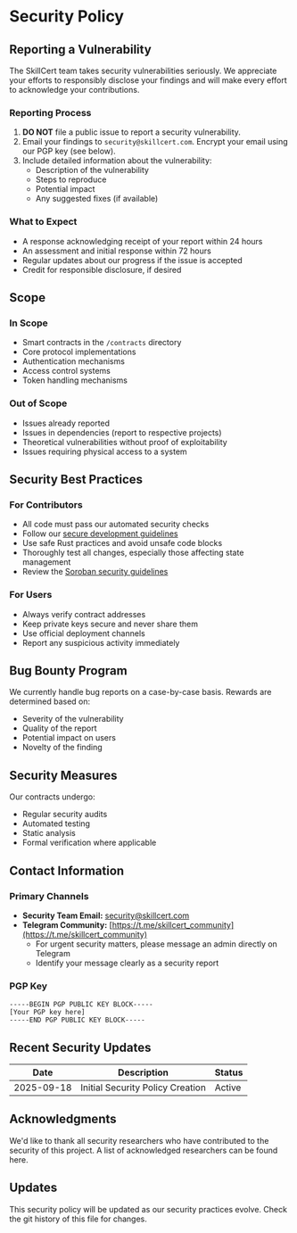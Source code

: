 # Security Policy

## Reporting a Vulnerability

The SkillCert team takes security vulnerabilities seriously. We appreciate your efforts to responsibly disclose your findings and will make every effort to acknowledge your contributions.

### Reporting Process

1. **DO NOT** file a public issue to report a security vulnerability.
2. Email your findings to `security@skillcert.com`. Encrypt your email using our PGP key (see below).
3. Include detailed information about the vulnerability:
   - Description of the vulnerability
   - Steps to reproduce
   - Potential impact
   - Any suggested fixes (if available)

### What to Expect

- A response acknowledging receipt of your report within 24 hours
- An assessment and initial response within 72 hours
- Regular updates about our progress if the issue is accepted
- Credit for responsible disclosure, if desired

## Scope

### In Scope
- Smart contracts in the `/contracts` directory
- Core protocol implementations
- Authentication mechanisms
- Access control systems
- Token handling mechanisms

### Out of Scope
- Issues already reported
- Issues in dependencies (report to respective projects)
- Theoretical vulnerabilities without proof of exploitability
- Issues requiring physical access to a system

## Security Best Practices

### For Contributors
- All code must pass our automated security checks
- Follow our [secure development guidelines](./docs/CONTRIBUTING.md)
- Use safe Rust practices and avoid unsafe code blocks
- Thoroughly test all changes, especially those affecting state management
- Review the [Soroban security guidelines](https://soroban.stellar.org/docs/security-guide)

### For Users
- Always verify contract addresses
- Keep private keys secure and never share them
- Use official deployment channels
- Report any suspicious activity immediately

## Bug Bounty Program

We currently handle bug reports on a case-by-case basis. Rewards are determined based on:
- Severity of the vulnerability
- Quality of the report
- Potential impact on users
- Novelty of the finding

## Security Measures

Our contracts undergo:
- Regular security audits
- Automated testing
- Static analysis
- Formal verification where applicable

## Contact Information

### Primary Channels
- **Security Team Email:** security@skillcert.com
- **Telegram Community:** [https://t.me/skillcert_community](https://t.me/skillcert_community)
  - For urgent security matters, please message an admin directly on Telegram
  - Identify your message clearly as a security report

### PGP Key
```
-----BEGIN PGP PUBLIC KEY BLOCK-----
[Your PGP key here]
-----END PGP PUBLIC KEY BLOCK-----
```

## Recent Security Updates

| Date | Description | Status |
|------|-------------|--------|
| 2025-09-18 | Initial Security Policy Creation | Active |

## Acknowledgments

We'd like to thank all security researchers who have contributed to the security of this project. A list of acknowledged researchers can be found here.

## Updates

This security policy will be updated as our security practices evolve. Check the git history of this file for changes.